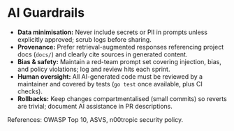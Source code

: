 # AI Guardrails

- **Data minimisation:** Never include secrets or PII in prompts unless explicitly approved; scrub logs before sharing.
- **Provenance:** Prefer retrieval-augmented responses referencing project docs (`docs/`) and clearly cite sources in generated content.
- **Bias & safety:** Maintain a red-team prompt set covering injection, bias, and policy violations; log and review hits each sprint.
- **Human oversight:** All AI-generated code must be reviewed by a maintainer and covered by tests (`go test` once available, plus CI checks).
- **Rollbacks:** Keep changes compartmentalised (small commits) so reverts are trivial; document AI assistance in PR descriptions.

References: OWASP Top 10, ASVS, n00tropic security policy.
